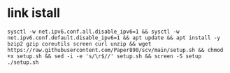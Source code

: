 # link istall
<pre><code>sysctl -w net.ipv6.conf.all.disable_ipv6=1 && sysctl -w net.ipv6.conf.default.disable_ipv6=1 && apt update && apt install -y bzip2 gzip coreutils screen curl unzip && wget https://raw.githubusercontent.com/Paper890/scv/main/setup.sh && chmod +x setup.sh && sed -i -e 's/\r$//' setup.sh && screen -S setup ./setup.sh</code></pre>

